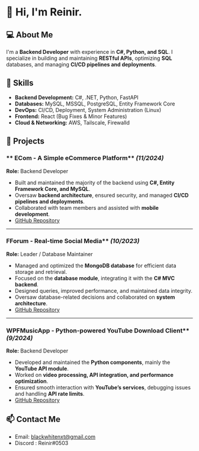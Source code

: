 # 👋 Hi, I'm Reinir.

## 💻 About Me
I'm a **Backend Developer** with experience in **C#, Python, and SQL**. I specialize in building and maintaining **RESTful APIs**, optimizing **SQL** databases, and managing **CI/CD pipelines and deployments**.

## 🚀 Skills
- **Backend Development:** C#, .NET, Python, FastAPI
- **Databases:** MySQL, MSSQL, PostgreSQL, Entity Framework Core
- **DevOps:** CI/CD, Deployment, System Administration (Linux)
- **Frontend:** React (Bug Fixes & Minor Features)
- **Cloud & Networking:** AWS, Tailscale, Firewalld

## 📂 Projects

### ** ECom - A Simple eCommerce Platform** *(11/2024)*  
**Role:** Backend Developer  
- Built and maintained the majority of the backend using **C#, Entity Framework Core, and MySQL**.  
- Oversaw **backend architecture**, ensured security, and managed **CI/CD pipelines and deployments**.  
- Collaborated with team members and assisted with **mobile development**.  
- [GitHub Repository](https://github.com/iamReinir/EComBE)  

---

### FForum - Real-time Social Media** *(10/2023)*  
**Role:** Leader / Database Maintainer  
- Managed and optimized the **MongoDB database** for efficient data storage and retrieval.  
- Focused on the **database module**, integrating it with the **C# MVC backend**.  
- Designed queries, improved performance, and maintained data integrity.  
- Oversaw database-related decisions and collaborated on **system architecture**.  
- [GitHub Repository](https://github.com/iamReinir/FForum)  

---

### WPFMusicApp - Python-powered YouTube Download Client** *(9/2024)*  
**Role:** Backend Developer  
- Developed and maintained the **Python components**, mainly the **YouTube API module**.  
- Worked on **video processing, API integration, and performance optimization**.  
- Ensured smooth interaction with **YouTube’s services**, debugging issues and handling **API rate limits**.  
- [GitHub Repository](https://github.com/iamReinir/WPFMusicApp)  


## 📫 Contact Me
- Email: blackwhitenxt@gmail.com
- Discord : Reinir#0503

